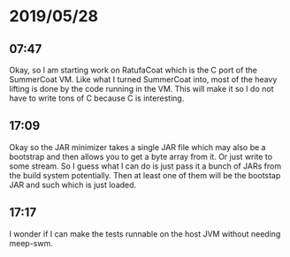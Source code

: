 # 2019/05/28

## 07:47

Okay, so I am starting work on RatufaCoat which is the C port of the
SummerCoat VM. Like what I turned SummerCoat into, most of the heavy
lifting is done by the code running in the VM. This will make it so I do not
have to write tons of C because C is interesting.

## 17:09

Okay so the JAR minimizer takes a single JAR file which may also be a
bootstrap and then allows you to get a byte array from it. Or just write to
some stream. So I guess what I can do is just pass it a bunch of JARs from the
build system potentially. Then at least one of them will be the bootstap JAR
and such which is just loaded.

## 17:17

I wonder if I can make the tests runnable on the host JVM without needing
meep-swm.
